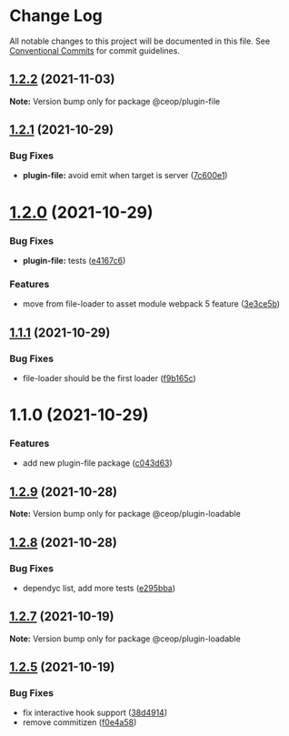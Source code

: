 # Change Log

All notable changes to this project will be documented in this file.
See [Conventional Commits](https://conventionalcommits.org) for commit guidelines.

## [1.2.2](https://github.com/ceopaludetto/ceop/compare/@ceop/plugin-file@1.2.1...@ceop/plugin-file@1.2.2) (2021-11-03)

**Note:** Version bump only for package @ceop/plugin-file





## [1.2.1](https://github.com/ceopaludetto/ceop/compare/@ceop/plugin-file@1.2.0...@ceop/plugin-file@1.2.1) (2021-10-29)


### Bug Fixes

* **plugin-file:** avoid emit when target is server ([7c600e1](https://github.com/ceopaludetto/ceop/commit/7c600e1b4ea3028746c5095e059d6cb32df0a40e))





# [1.2.0](https://github.com/ceopaludetto/ceop/compare/@ceop/plugin-file@1.1.1...@ceop/plugin-file@1.2.0) (2021-10-29)


### Bug Fixes

* **plugin-file:** tests ([e4167c6](https://github.com/ceopaludetto/ceop/commit/e4167c6b9e90df3cf327953a1dd0704f2ef77a02))


### Features

* move from file-loader to asset module webpack 5 feature ([3e3ce5b](https://github.com/ceopaludetto/ceop/commit/3e3ce5b00cec8211acb0bfebb66353d8551d2548))





## [1.1.1](https://github.com/ceopaludetto/ceop/compare/@ceop/plugin-file@1.1.0...@ceop/plugin-file@1.1.1) (2021-10-29)


### Bug Fixes

* file-loader should be the first loader ([f9b165c](https://github.com/ceopaludetto/ceop/commit/f9b165c40cc90ca34ea0491f015ef232adf327fc))





# 1.1.0 (2021-10-29)


### Features

* add new plugin-file package ([c043d63](https://github.com/ceopaludetto/ceop/commit/c043d63288c4627d7270b6562e0d1e747860c491))





## [1.2.9](https://github.com/ceopaludetto/ceop/compare/@ceop/plugin-loadable@1.2.8...@ceop/plugin-loadable@1.2.9) (2021-10-28)

**Note:** Version bump only for package @ceop/plugin-loadable





## [1.2.8](https://github.com/ceopaludetto/ceop/compare/@ceop/plugin-loadable@1.2.7...@ceop/plugin-loadable@1.2.8) (2021-10-28)


### Bug Fixes

* dependyc list, add more tests ([e295bba](https://github.com/ceopaludetto/ceop/commit/e295bba525232f8dbe59da55865c44c84852214c))





## [1.2.7](https://github.com/ceopaludetto/ceop/compare/@ceop/plugin-loadable@1.2.6...@ceop/plugin-loadable@1.2.7) (2021-10-19)

**Note:** Version bump only for package @ceop/plugin-loadable





## [1.2.5](https://github.com/ceopaludetto/ceop/compare/@ceop/plugin-loadable@1.2.1...@ceop/plugin-loadable@1.2.5) (2021-10-19)


### Bug Fixes

* fix interactive hook support ([38d4914](https://github.com/ceopaludetto/ceop/commit/38d49147bb1ce63f817a838ed86b11a0440f0f01))
* remove commitizen ([f0e4a58](https://github.com/ceopaludetto/ceop/commit/f0e4a58a8d41fab9fdccab54974c6d9f6eab3f73))
